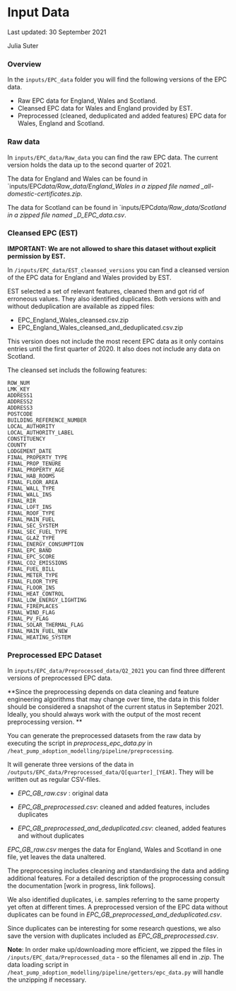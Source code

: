 # Input Data

Last updated: 30 September 2021

Julia Suter

### Overview

In the `inputs/EPC_data` folder you will find the following versions of the EPC data.

- Raw EPC data for England, Wales and Scotland.
- Cleansed EPC data for Wales and England provided by EST.
- Preprocessed (cleaned, deduplicated and added features) EPC data for Wales, England and Scotland.

### Raw data

In `inputs/EPC_data/Raw_data` you can find the raw EPC data. The current version holds the data up to the second quarter of 2021.

The data for England and Wales can be found in `inputs/EPC*data/Raw_data/England_Wales in a zipped file named \_all-domestic-certificates.zip*.

The data for Scotland can be found in `inputs/EPC*data/Raw_data/Scotland in a zipped file named \_D_EPC_data.csv*.

### Cleansed EPC (EST)

**IMPORTANT: We are not allowed to share this dataset without explicit permission by EST.**

In `/inputs/EPC_data/EST_cleansed_versions` you can find a cleansed version of the EPC data for England and Wales provided by EST.

EST selected a set of relevant features, cleaned them and got rid of erroneous values. They also identified duplicates. Both versions with and without deduplication are available as zipped files:

- EPC_England_Wales_cleansed.csv.zip
- EPC_England_Wales_cleansed_and_deduplicated.csv.zip

This version does not include the most recent EPC data as it only contains entries until the first quarter of 2020. It also does not include any data on Scotland.

The cleansed set includs the following features:

```
ROW_NUM
LMK_KEY
ADDRESS1
ADDRESS2
ADDRESS3
POSTCODE
BUILDING_REFERENCE_NUMBER
LOCAL_AUTHORITY
LOCAL_AUTHORITY_LABEL
CONSTITUENCY
COUNTY
LODGEMENT_DATE
FINAL_PROPERTY_TYPE
FINAL_PROP_TENURE
FINAL_PROPERTY_AGE
FINAL_HAB_ROOMS
FINAL_FLOOR_AREA
FINAL_WALL_TYPE
FINAL_WALL_INS
FINAL_RIR
FINAL_LOFT_INS
FINAL_ROOF_TYPE
FINAL_MAIN_FUEL
FINAL_SEC_SYSTEM
FINAL_SEC_FUEL_TYPE
FINAL_GLAZ_TYPE
FINAL_ENERGY_CONSUMPTION
FINAL_EPC_BAND
FINAL_EPC_SCORE
FINAL_CO2_EMISSIONS
FINAL_FUEL_BILL
FINAL_METER_TYPE
FINAL_FLOOR_TYPE
FINAL_FLOOR_INS
FINAL_HEAT_CONTROL
FINAL_LOW_ENERGY_LIGHTING
FINAL_FIREPLACES
FINAL_WIND_FLAG
FINAL_PV_FLAG
FINAL_SOLAR_THERMAL_FLAG
FINAL_MAIN_FUEL_NEW
FINAL_HEATING_SYSTEM
```

### Preprocessed EPC Dataset

In `inputs/EPC_data/Preprocessed_data/Q2_2021` you can find three different versions of preprocessed EPC data.

**Since the preprocessing depends on data cleaning and feature engineering algorithms that may change over time, the data in this folder should be considered a snapshot of the current status in September 2021. Ideally, you should always work with the output of the most recent preprocessing version. **

You can generate the preprocessed datasets from the raw data by executing the script in _preprocess_epc_data.py_ in `/heat_pump_adoption_modelling/pipeline/preprocessing`.

It will generate three versions of the data in `/outputs/EPC_data/Preprocessed_data/Q[quarter]_[YEAR]`. They will be written out as regular CSV-files.

- _EPC_GB_raw.csv_ : original data

- _EPC_GB_preprocessed.csv_: cleaned and added features, includes duplicates

- _EPC_GB_preprocessed_and_deduplicated.csv_: cleaned, added features and without duplicates

_EPC_GB_raw.csv_ merges the data for England, Wales and Scotland in one file, yet leaves the data unaltered.

The preprocessing includes cleaning and standardising the data and adding additional features. For a detailed description of the proprocessing consult the documentation [work in progress, link follows].

We also identified duplicates, i.e. samples referring to the same property yet often at different times. A preprocessed version of the EPC data without duplicates can be found in _EPC_GB_preprocessed_and_deduplicated.csv_.

Since duplicates can be interesting for some research questions, we also save the version with duplicates included as _EPC_GB_preprocessed.csv_.

**Note**: In order make up/downloading more efficient, we zipped the files in `/inputs/EPC_data/Preprocessed_data` - so the filenames all end in _.zip_. The data loading script in `/heat_pump_adoption_modelling/pipeline/getters/epc_data.py` will handle the unzipping if necessary.
